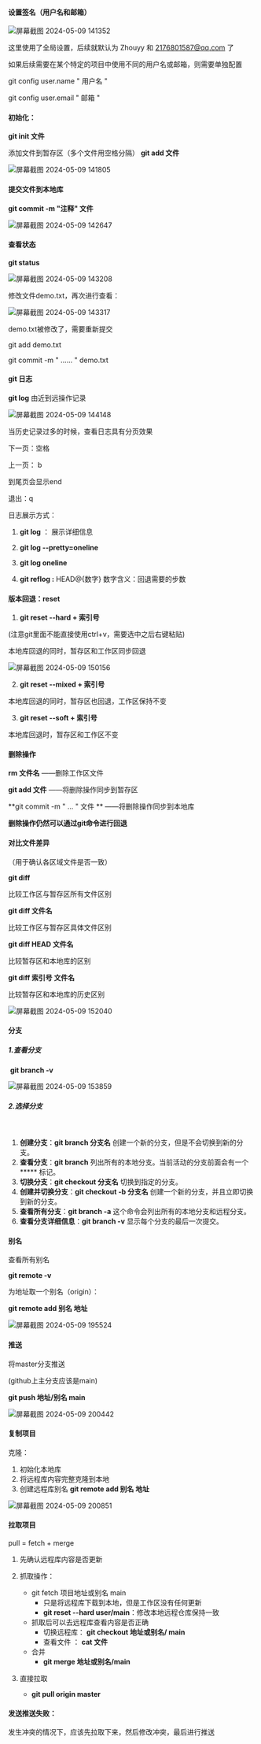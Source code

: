 #### 设置签名（用户名和邮箱）



![屏幕截图 2024-05-09 141352](https://github.com/Yiyun0422/FirstRespAsBeginner/assets/130904563/4c70bbd4-3dac-4a01-a2a4-66dc3d929e64)




这里使用了全局设置，后续就默认为 Zhouyy 和 2176801587@qq.com 了

如果后续需要在某个特定的项目中使用不同的用户名或邮箱，则需要单独配置

git config user.name " 用户名 "

git config user.email " 邮箱 "



#### 初始化：

**git init 文件**

添加文件到暂存区（多个文件用空格分隔）
	**git add 文件**

![屏幕截图 2024-05-09 141805](https://github.com/Yiyun0422/FirstRespAsBeginner/assets/130904563/c395068c-16f1-4bbe-9a1e-804e50c5cf97)




#### 提交文件到本地库

**git commit -m "注释" 文件**

![屏幕截图 2024-05-09 142647](https://github.com/Yiyun0422/FirstRespAsBeginner/assets/130904563/d06a5861-d9d7-4514-8411-8902a9cf12a8)




#### 查看状态

**git status**

![屏幕截图 2024-05-09 143208](https://github.com/Yiyun0422/FirstRespAsBeginner/assets/130904563/ff8b550c-ee5b-4b2e-83a1-be12e2074d93)




修改文件demo.txt，再次进行查看：


![屏幕截图 2024-05-09 143317](https://github.com/Yiyun0422/FirstRespAsBeginner/assets/130904563/ba7a35f6-cda3-45f3-960f-e2c6fe949ebd)


demo.txt被修改了，需要重新提交

git add demo.txt

git commit -m " ...... " demo.txt





#### git 日志

**git log**
		由近到远操作记录

![屏幕截图 2024-05-09 144148](https://github.com/Yiyun0422/FirstRespAsBeginner/assets/130904563/8245ed79-12ba-4254-a508-29fc5b67508e)




当历史记录过多的时候，查看日志具有分页效果

下一页：空格

上一页： b

到尾页会显示end

退出：q



日志展示方式：

1. **git log**   ：                          展示详细信息

2. **git log --pretty=oneline**

3. **git log oneline**
4. **git reflog  :**                        HEAD@{数字}        数字含义：回退需要的步数



#### 版本回退：reset

1. **git reset --hard + 索引号**

(注意git里面不能直接使用ctrl+v，需要选中之后右键粘贴)

本地库回退的同时，暂存区和工作区同步回退

![屏幕截图 2024-05-09 150156](https://github.com/Yiyun0422/FirstRespAsBeginner/assets/130904563/ba958c4f-1ce8-49a2-9b69-447a0507b01f)





2. **git reset --mixed + 索引号**

本地库回退的同时，暂存区也回退，工作区保持不变



3. **git reset --soft + 索引号**

本地库回退时，暂存区和工作区不变







#### 删除操作

**rm 文件名**        ——删除工作区文件

**git add 文件**          ——将删除操作同步到暂存区

**git commit -m " ... " 文件 **       ——将删除操作同步到本地库

**删除操作仍然可以通过git命令进行回退**





#### 对比文件差异

（用于确认各区域文件是否一致）

**git diff**

比较工作区与暂存区所有文件区别

**git diff 文件名**

比较工作区与暂存区具体文件区别

**git diff HEAD 文件名**

比较暂存区和本地库的区别

**git diff 索引号 文件名**

比较暂存区和本地库的历史区别



![屏幕截图 2024-05-09 152040](https://github.com/Yiyun0422/FirstRespAsBeginner/assets/130904563/9bed4165-8dad-483d-b13d-90fed91f8658)






#### 分支

##### 			1.查看分支

​		**git branch -v** 

![屏幕截图 2024-05-09 153859](https://github.com/Yiyun0422/FirstRespAsBeginner/assets/130904563/f3053d21-05f3-48d0-bfd1-577eb5e46748)




##### 				2.选择分支

​	

1. **创建分支**：**git branch 分支名**                            创建一个新的分支，但是不会切换到新的分支。
2. **查看分支**：**git branch**                                         列出所有的本地分支。当前活动的分支前面会有一个  *****  标记。
3. **切换分支**：**git checkout 分支名**                         切换到指定的分支。
4. **创建并切换分支**：**git checkout -b 分支名**        创建一个新的分支，并且立即切换到新的分支。
5. **查看所有分支**：**git branch -a**                              这个命令会列出所有的本地分支和远程分支。
6. **查看分支详细信息**：**git branch -v**                      显示每个分支的最后一次提交。



#### 别名

查看所有别名

**git remote -v**



为地址取一个别名（origin）：

**git remote add 别名 地址**

![屏幕截图 2024-05-09 195524](https://github.com/Yiyun0422/FirstRespAsBeginner/assets/130904563/22c717da-f2c4-4f14-930d-e1f7dc80dff3)




#### 推送

将master分支推送

(github上主分支应该是main)

**git push 地址/别名 main**

![屏幕截图 2024-05-09 200442](https://github.com/Yiyun0422/FirstRespAsBeginner/assets/130904563/aa93efc2-73d1-4e0b-847a-dbc786773d68)




#### 复制项目

克隆：

1. 初始化本地库
2. 将远程库内容完整克隆到本地
3. 创建远程库别名   **git remote add 别名 地址**

![屏幕截图 2024-05-09 200851](https://github.com/Yiyun0422/FirstRespAsBeginner/assets/130904563/4a6bbe52-f1db-4d0a-a426-e80f2469f4ce)




#### 拉取项目

pull = fetch + merge

1. 先确认远程库内容是否更新
2. 抓取操作：
   - git fetch 项目地址或别名 main
     - 只是将远程库下载到本地，但是工作区没有任何更新
     -  **git reset --hard user/main**：修改本地远程仓库保持一致
   - 抓取后可以去远程库查看内容是否正确
     - 切换远程库：       **git checkout 地址或别名/ main**
     - 查看文件         ： **cat 文件**
   - 合并
     - **git merge 地址或别名/main**
   
3. 直接拉取
   - **git pull origin master**





#### 发送推送失败： 

发生冲突的情况下，应该先拉取下来，然后修改冲突，最后进行推送





